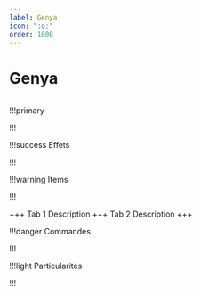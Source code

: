 ```yaml
---
label: Genya
icon: ":o:"
order: 1000
---
```


# Genya

```txt

```

!!!primary

!!!

!!!success Effets

!!!

!!!warning Items

!!!

+++ Tab 1
Description
+++ Tab 2 
Description
+++

!!!danger Commandes

!!!

!!!light Particularités

!!!
